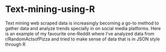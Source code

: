 # Text-mining-using-R
Text mining web scraped data is increasingly becoming a go-to method to gather data and analyze trends specially in on social media platforms. Here is an example of my favourite one-Reddit where I've analyzed data from r/RandomActsofPizza and tried to make sense of data that is in JSON style through R
